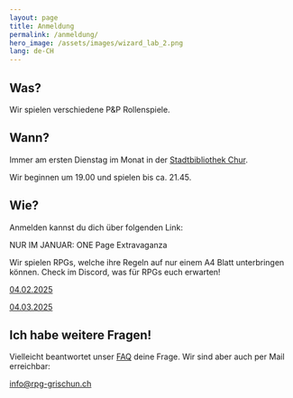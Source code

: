 ```yaml
---
layout: page
title: Anmeldung
permalink: /anmeldung/
hero_image: /assets/images/wizard_lab_2.png
lang: de-CH
---
```


## Was?

Wir spielen verschiedene P&P Rollenspiele.

## Wann?

Immer am ersten Dienstag im Monat in der [Stadtbibliothek Chur](https://www.bibliochur.ch/).

Wir beginnen um 19.00 und spielen bis ca. 21.45.

## Wie?

Anmelden kannst du dich über folgenden Link:

NUR IM JANUAR: ONE Page Extravaganza

Wir spielen RPGs, welche ihre Regeln auf nur einem A4 Blatt unterbringen können. Check im Discord, was für RPGs euch erwarten!

[04.02.2025](https://forms.gle/SkciymBoQnqbjdbb7)

[04.03.2025](https://forms.gle/X3DiYJckdUoE8e5m9)

## Ich habe weitere Fragen!

Vielleicht beantwortet unser [FAQ](faq.md) deine Frage. Wir sind aber auch per Mail erreichbar:

<info@rpg-grischun.ch>
